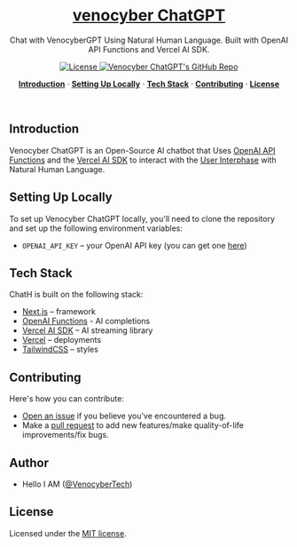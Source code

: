 <a href="https://venocybergpt.vercel.app">
  <h1 align="center">venocyber ChatGPT</h1>
</a>

<p align="center">
  Chat with VenocyberGPT Using Natural Human Language. Built with OpenAI API Functions and Vercel AI SDK. 
</p>

<p align="center">
  <a href="https://github.com/Kingjux/VenocyberGPT/blob/main/LICENSE">
    <img src="https://img.shields.io/github/license/steven-tey/chathn?label=license&logo=github&color=f80&logoColor=fff" alt="License" />
  </a>
  <a href="https://github.com/Kingjux/VenocyberGPT"><img src="https://img.shields.io/github/stars/steven-tey/chathn?style=social" alt="Venocyber ChatGPT's GitHub Repo"></a>
</p>

<p align="center">
  <a href="#introduction"><strong>Introduction</strong></a> ·
  <a href="#setting-up-locally"><strong>Setting Up Locally</strong></a> ·
  <a href="#tech-stack"><strong>Tech Stack</strong></a> ·
  <a href="#contributing"><strong>Contributing</strong></a> ·
  <a href="#license"><strong>License</strong></a>
</p>
<br/>

## Introduction

Venocyber ChatGPT is an Open-Source AI chatbot that Uses [OpenAI API Functions](https://platform.openai.com/docs/guides/gpt/function-calling) and the [Vercel AI SDK](https://sdk.vercel.ai/docs) to interact with the [User Interphase](https://github.com/Kingjux/VenocyberGPT) with Natural Human Language.

## Setting Up Locally

To set up Venocyber ChatGPT locally, you'll need to clone the repository and set up the following environment variables:

- `OPENAI_API_KEY` – your OpenAI API key (you can get one [here](https://platform.openai.com/account/api-keys))

## Tech Stack

ChatH is built on the following stack:

- [Next.js](https://nextjs.org/) – framework
- [OpenAI Functions](https://platform.openai.com/docs/guides/gpt/function-calling) - AI completions
- [Vercel AI SDK](https://sdk.vercel.ai/docs) – AI streaming library
- [Vercel](https://vercel.com) – deployments
- [TailwindCSS](https://tailwindcss.com/) – styles

## Contributing

Here's how you can contribute:

- [Open an issue](https://github.com/Kingjux/VenocyberGPT/issues) if you believe you've encountered a bug.
- Make a [pull request](https://github.com/Kingjux/VenocyberGPT/pull) to add new features/make quality-of-life improvements/fix bugs.

## Author

- Hello I AM ([@VenocyberTech](https://wa.me/255621487388))

## License

Licensed under the [MIT license](https://github.com/Kingjux/VenocyberGPT/blob/main/LICENSE.md).
